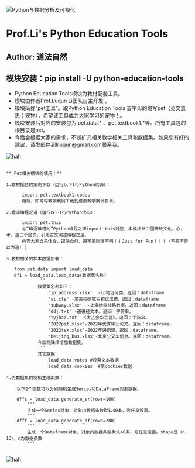 ![Python与数据分析及可视化](https://imgservice.suning.cn/uimg1/b2c/image/gIH3lXgAHfqhSFy_QvLmpQ.jpg_800w_800h_4e)
# Prof.Li's Python Education Tools

## Author: 道法自然

## **模块安装：pip install -U python-education-tools**

* Python Education Tools模块为教材配套工具。
* 模块由作者Prof.Luqun Li团队自主开发 。
* 模块简称“pet工具”。取Python Education Tools 首字母的缩写pet（英文意思：宠物），希望该工具成为大家学习的宠物！。
* 模块安装后对应的安装包为 pet.data.* 、pet.textbook1.*等。所有工具包的根目录是pet。
* 今后会根据大家的需求，不断扩充相关教学相关工具和数据集。如果您有好的建议，请发邮件到liluqun@gmail.com联系我。

![hah](https://tse1-mm.cn.bing.net/th/id/OIP-C.1WzofyXU4XlVG1soFYMmpgHaEc?w=273&h=180&c=7&r=0&o=5&dpr=2&pid=1.7)

`````

** Pet相关模块的使用：**

1.教材配套的案例下载（运行以下1行Python代码）：
 
      import pet.textbook1.codes
      稍后，即可将教学案例下载到桌面教学案例目录。
  
2.趣谈编程之道（运行以下1行Python代码）：
  
      import pet.this
      与“晦涩难懂的”Python编程之禅import this对应，本模块从中国传统文化，心，术，道三个层次，引用古文阐述编程之道。
      内容大家自己体会，道法自然，道不简则理不明！！Just for Fun！！！（不笑不足以为道!!)

3.教材相关的样本数据加载：

   from pet.data import load_data
   df1 = load_data.load_data(数据集名称)
            '''
            数据集名称如下：
                'ip_address.xlsx'  -ip地址分类。返回：dataframe
                'st.xls' -某高校研究生初试成绩。返回：dataframe
                'subway.xlsx'  -上海地铁线路数据。返回：dataframe
                'ddj.txt' -道德经文本。返回：字符串。
                'tyjhzz.txt'-《太乙金华宗旨》。返回：字符串。
                '2022pst.xlsx'-2022年优秀毕业论文。返回：dataframe。
                '2022tsk.xlsx'-2022年通识课。返回：dataframe。
                'beijing_bus.xlsx'-北京公交车信息。返回：dataframe。
            今后将陆续增加数据集。
            '''
            其它数据：
                load_data.votes #投票文本数据
                load_data.cookies  #某cookies数据

4.伪数据集的随机生成函数：

    以下2个函数可以分别随机生成Series和DataFrame对象数据。
    
    dffs = load_data.generate_sr(rows=100)
        '''
        生成一个Series对象，对象内数据条数默认40条，可任意设置。
        '''
    dfff = load_data.generate_df(rows=200)
        '''
        生成一个Dataframe对象，对象内数据条数默认40条，可任意设置。shape是（n，13），n为数据条数
        '''


`````

![hah](https://img.niuqiuyi.com/202210/19/012355471.png)
